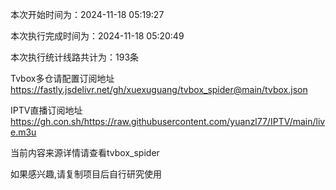 
本次开始时间为：2024-11-18 05:19:27

本次执行完成时间为：2024-11-18 05:20:49

本次执行统计线路共计为：193条

Tvbox多仓请配置订阅地址 https://fastly.jsdelivr.net/gh/xuexuguang/tvbox_spider@main/tvbox.json

IPTV直播订阅地址 https://gh.con.sh/https://raw.githubusercontent.com/yuanzl77/IPTV/main/live.m3u

当前内容来源详情请查看tvbox_spider

如果感兴趣,请复制项目后自行研究使用
